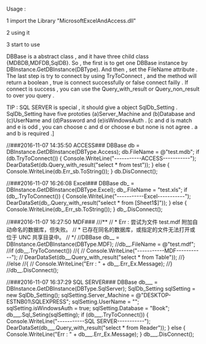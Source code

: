 Usage :

1 import the Library "MicrosoftExcelAndAccess.dll" 

2 using it 

3 start to use 

DBBase is a abstract class , and it have three child class {MDBDB,MDFDB,SqlDB}.
So , the first is to get one DBBase instance by DBInstance.GetDBInstance(DBType).
And then , set the FileName attribute .
The last step is try to connect by using TryToConnect , and the method will return a boolean , true is connect successfully or false connect failly .
If connect is success , you can use the Query_with_result or Query_non_result to over you query .

TIP : SQL SERVER is special , it should give a object SqlDb_Setting .
SqlDb_Setting have five prototies (a)Server_Machine and (b)Database and (c)UserName and (d)Password and (e)isWindowsAuth .
[c and d is match and e is odd , you can choose c and d or choose e but none is not agree . a and b is required .]

//###2016-11-07 14:35:50 ACCESS###
DBBase db = DBInstance.GetDBInstance(DBType.Access);
db.FileName = @"test.mdb";
if (db.TryToConnect())
{
	Console.WriteLine("-----------ACCESS-----------");
	DearDataSet(db.Query_with_result("select * from test"));
} else
{
	Console.WriteLine(db.Err_sb.ToString());
}
db.DisConnect();

//###2016-11-07 16:26:08 Excel###
DBBase db_ = DBInstance.GetDBInstance(DBType.Excel);
db_.FileName = "test.xls";
if (db_.TryToConnect())
{
	Console.WriteLine("-----------Excel-----------");
	DearDataSet(db_.Query_with_result("select * from [Sheet1$]"));
} else
{
	Console.WriteLine(db_.Err_sb.ToString());
}
db_.DisConnect();

//###2016-11-07 16:27:50 MDF###
///**
// * Err : 尝试为文件 test.mdf 附加自动命名的数据库，但失败。
// *       已存在同名的数据库，或指定的文件无法打开或位于 UNC 共享目录中。
// */
//DBBase db__ = DBInstance.GetDBInstance(DBType.MDF);
//db__.FileName = @"test.mdf";
//if (db__.TryToConnect())
//{
//    Console.WriteLine("-----------MDF-----------");
//    DearDataSet(db__.Query_with_result("select * from Table"));
//}
//else
//{
//    Console.WriteLine("Err : " + db__.Err_Ex.Message);
//}
//db__.DisConnect();

//###2016-11-07 16:37:29 SQL SERVER###
DBBase db___ = DBInstance.GetDBInstance(DBType.SqlServer);
SqlDb_Setting sqlSetting = new SqlDb_Setting();
sqlSetting.Server_Machine = @"DESKTOP-ESTNB01\SQLEXPRESS";
sqlSetting.UserName = "";
sqlSetting.isWindowsAuth = true;
sqlSetting.Database = "Book";
db___.Sql_Seting(sqlSetting);
if (db___.TryToConnect())
{
	Console.WriteLine("-----------SQL SERVER-----------");
	DearDataSet(db___.Query_with_result("select * from Reader"));
}
else
{
	Console.WriteLine("Err : " + db___.Err_Ex.Message);
}
db___.DisConnect();
